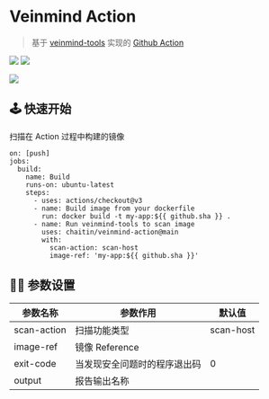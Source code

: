 # Veinmind Action
> 基于 [veinmind-tools]() 实现的 [Github Action]()

<img src="https://img.shields.io/github/v/release/chaitin/veinmind-action.svg" />
<img src="https://img.shields.io/github/release-date/chaitin/veinmind-action.svg?color=blue&label=update" />

![](https://dinfinite.oss-cn-beijing.aliyuncs.com/image/20220424161009.png)

## 🕹️ 快速开始
扫描在 Action 过程中构建的镜像
```
on: [push]
jobs:
  build:
    name: Build
    runs-on: ubuntu-latest
    steps:
      - uses: actions/checkout@v3
      - name: Build image from your dockerfile
        run: docker build -t my-app:${{ github.sha }} .
      - name: Run veinmind-tools to scan image
        uses: chaitin/veinmind-action@main
        with:
          scan-action: scan-host
          image-ref: 'my-app:${{ github.sha }}'
```

## 🏳️‍🌈 参数设置

| 参数名称    | 参数作用                     | 默认值    |
| ----------- | ---------------------------- | --------- |
| scan-action | 扫描功能类型                 | scan-host |
| image-ref   | 镜像 Reference               |           |
| exit-code   | 当发现安全问题时的程序退出码 | 0         |
| output      | 报告输出名称                 |           |